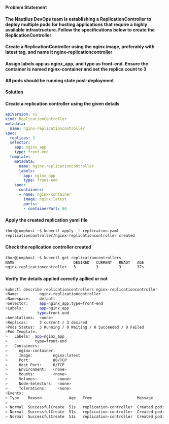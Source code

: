 **Problem Statement**

#### The Nautilus DevOps team is establishing a ReplicationController to deploy multiple pods for hosting applications that require a highly available infrastructure. Follow the specifications below to create the ReplicationController

#### Create a ReplicationController using the nginx image, preferably with latest tag, and name it nginx-replicationcontroller

#### Assign labels app as nginx_app, and type as front-end. Ensure the container is named nginx-container and set the replica count to 3

#### All pods should be running state post-deployment

**Solution**

#### Create a replication controller using the given details

```yaml
apiVersion: v1
kind: ReplicationController
metadata:
  name: nginx-replicationcontroller
spec:
  replicas: 3
  selector:
    app: nginx_app
    type: front-end
  template:
    metadata:
      name: nginx-replicationcontroller
      labels:
        app: nginx_app
        type: front-end
    spec:
      containers:
      - name: nginx-container
        image: nginx:latest
        ports:
        - containerPort: 80
```

#### Apply the created replication yaml file

```bash
thor@jumphost ~$ kubectl apply -f replication.yaml 
replicationcontroller/nginx-replicationcontroller created
```

#### Check the replication controller created

```bash
thor@jumphost ~$ kubectl get replicationcontrollers 
NAME                          DESIRED   CURRENT   READY   AGE
nginx-replicationcontroller   3         3         3       37s
```

#### Verify the details applied corectly apllied or not

```bash
kubectl describe replicationcontrollers nginx-replicationcontroller 
>Name:         nginx-replicationcontroller
>Namespace:    default
>Selector:     app=nginx_app,type=front-end
>Labels:       app=nginx_app
              type=front-end
>Annotations:  <none>
>Replicas:     3 current / 3 desired
>Pods Status:  3 Running / 0 Waiting / 0 Succeeded / 0 Failed
>Pod Template:
>   Labels:  app=nginx_app
>            type=front-end
>   Containers:
>     nginx-container:
>     Image:         nginx:latest
>     Port:          80/TCP
>     Host Port:     0/TCP
>     Environment:   <none>
>     Mounts:        <none>
>     Volumes:         <none>
>     Node-Selectors:  <none>
>     Tolerations:     <none>
>Events:
> Type    Reason            Age   From                    Message
> ----    ------            ----  ----                    -------
> Normal  SuccessfulCreate  51s   replication-controller  Created pod: nginx-replicationcontroller-ccmzz
> Normal  SuccessfulCreate  51s   replication-controller  Created pod: nginx-replicationcontroller-5xnrp
> Normal  SuccessfulCreate  51s   replication-controller  Created pod: nginx-replicationcontroller-l6z6p
```
